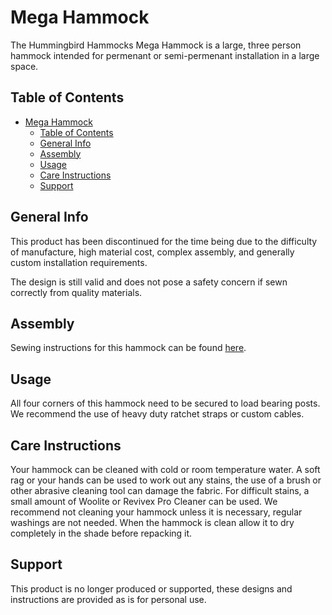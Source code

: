 # Mega Hammock

The Hummingbird Hammocks Mega Hammock is a large, three person hammock intended for permenant or semi-permenant installation in a large space.

## Table of Contents

- [Mega Hammock](#mega-hammock)
  - [Table of Contents](#table-of-contents)
  - [General Info](#general-info)
  - [Assembly](#assembly)
  - [Usage](#usage)
  - [Care Instructions](#care-instructions)
  - [Support](#support)

## General Info

This product has been discontinued for the time being due to the difficulty of manufacture, high material cost, complex assembly, and generally custom installation requirements.

The design is still valid and does not pose a safety concern if sewn correctly from quality materials.

## Assembly

Sewing instructions for this hammock can be found [here](./SEWING.md).

## Usage

All four corners of this hammock need to be secured to load bearing posts. We recommend the use of heavy duty ratchet straps or custom cables.

## Care Instructions

Your hammock can be cleaned with cold or room temperature water. A soft rag or your hands can be used to work out any stains, the use of a brush or other abrasive cleaning tool can damage the fabric. For difficult stains, a small amount of Woolite or Revivex Pro Cleaner can be used. We recommend not cleaning your hammock unless it is necessary, regular washings are not needed. When the hammock is clean allow it to dry completely in the shade before repacking it.

## Support

This product is no longer produced or supported, these designs and instructions are provided as is for personal use.
